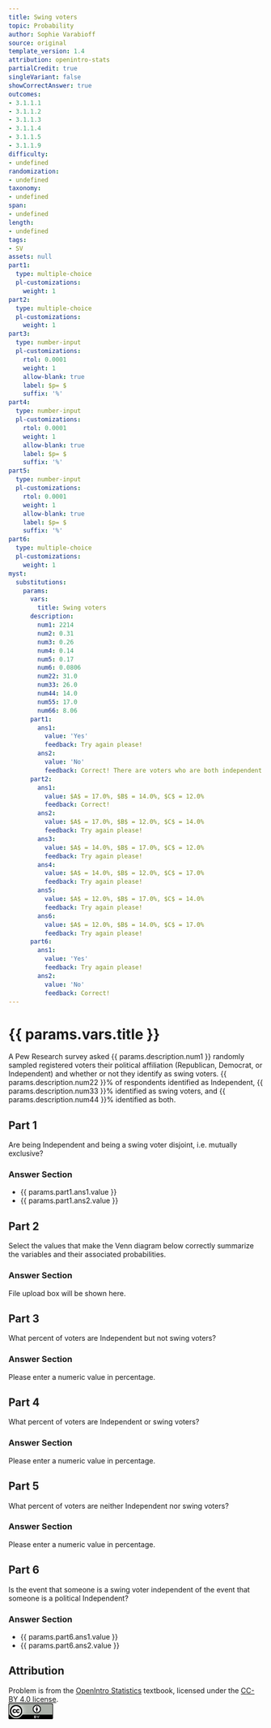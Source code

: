 ```yaml
---
title: Swing voters
topic: Probability
author: Sophie Varabioff
source: original
template_version: 1.4
attribution: openintro-stats
partialCredit: true
singleVariant: false
showCorrectAnswer: true
outcomes:
- 3.1.1.1
- 3.1.1.2
- 3.1.1.3
- 3.1.1.4
- 3.1.1.5
- 3.1.1.9
difficulty:
- undefined
randomization:
- undefined
taxonomy:
- undefined
span:
- undefined
length:
- undefined
tags:
- SV
assets: null
part1:
  type: multiple-choice
  pl-customizations:
    weight: 1
part2:
  type: multiple-choice
  pl-customizations:
    weight: 1
part3:
  type: number-input
  pl-customizations:
    rtol: 0.0001
    weight: 1
    allow-blank: true
    label: $p= $
    suffix: '%'
part4:
  type: number-input
  pl-customizations:
    rtol: 0.0001
    weight: 1
    allow-blank: true
    label: $p= $
    suffix: '%'
part5:
  type: number-input
  pl-customizations:
    rtol: 0.0001
    weight: 1
    allow-blank: true
    label: $p= $
    suffix: '%'
part6:
  type: multiple-choice
  pl-customizations:
    weight: 1
myst:
  substitutions:
    params:
      vars:
        title: Swing voters
      description:
        num1: 2214
        num2: 0.31
        num3: 0.26
        num4: 0.14
        num5: 0.17
        num6: 0.0806
        num22: 31.0
        num33: 26.0
        num44: 14.0
        num55: 17.0
        num66: 8.06
      part1:
        ans1:
          value: 'Yes'
          feedback: Try again please!
        ans2:
          value: 'No'
          feedback: Correct! There are voters who are both independent and swing voters.
      part2:
        ans1:
          value: $A$ = 17.0%, $B$ = 14.0%, $C$ = 12.0%
          feedback: Correct!
        ans2:
          value: $A$ = 17.0%, $B$ = 12.0%, $C$ = 14.0%
          feedback: Try again please!
        ans3:
          value: $A$ = 14.0%, $B$ = 17.0%, $C$ = 12.0%
          feedback: Try again please!
        ans4:
          value: $A$ = 14.0%, $B$ = 12.0%, $C$ = 17.0%
          feedback: Try again please!
        ans5:
          value: $A$ = 12.0%, $B$ = 17.0%, $C$ = 14.0%
          feedback: Try again please!
        ans6:
          value: $A$ = 12.0%, $B$ = 14.0%, $C$ = 17.0%
          feedback: Try again please!
      part6:
        ans1:
          value: 'Yes'
          feedback: Try again please!
        ans2:
          value: 'No'
          feedback: Correct!
---
```

# {{ params.vars.title }}
A Pew Research survey asked {{ params.description.num1 }} randomly sampled registered voters their political affiliation (Republican, Democrat, or Independent) and whether or not they identify as swing voters. {{ params.description.num22 }}$\%$ of respondents identified as Independent, {{ params.description.num33 }}$\%$ identified as swing voters, and {{ params.description.num44 }}$\%$ identified as both.

## Part 1

Are being Independent and being a swing voter disjoint, i.e. mutually exclusive?

### Answer Section

- {{ params.part1.ans1.value }}
- {{ params.part1.ans2.value }}

## Part 2

Select the values that make the Venn diagram below correctly summarize the variables and their associated probabilities.

<pl-drawing width="320" height="200" hide-answer-panel="false">
    <pl-drawing-initial>
        <pl-text x1="50" y1="10" label="Independent" latex="False"></pl-text>
        <pl-circle x1="100" y1="100" radius="70" color="#95A5A6" stroke-width="3" opacity="0.5"></pl-circle>
        <pl-text x1="150" y1="170" label="Swing" latex="False"></pl-text>
        <pl-circle x1="180" y1="100" radius="60" color="#D0D3D4" opacity="0.5"></pl-circle>
        <pl-text x1="80" y1="90" label="A"></pl-text>
        <pl-text x1="140" y1="90" label="B"></pl-text>
        <pl-text x1="180" y1="90" label="C"></pl-text>
    </pl-drawing-initial>
</pl-drawing>

### Answer Section

File upload box will be shown here.

## Part 3

What percent of voters are Independent but not swing voters?

### Answer Section

Please enter a numeric value in percentage.

## Part 4

What percent of voters are Independent or swing voters?

### Answer Section

Please enter a numeric value in percentage.

## Part 5

What percent of voters are neither Independent nor swing voters?

### Answer Section

Please enter a numeric value in percentage.

## Part 6

Is the event that someone is a swing voter independent of the event that someone is a political Independent?

### Answer Section

- {{ params.part6.ans1.value }}
- {{ params.part6.ans2.value }}

## Attribution

Problem is from the [OpenIntro Statistics](https://openintro.org/book/os/) textbook, licensed under the [CC-BY 4.0 license](https://creativecommons.org/licenses/by/4.0/).<br>![Image representing the Creative Commons 4.0 BY license.](https://raw.githubusercontent.com/firasm/bits/master/by.png)